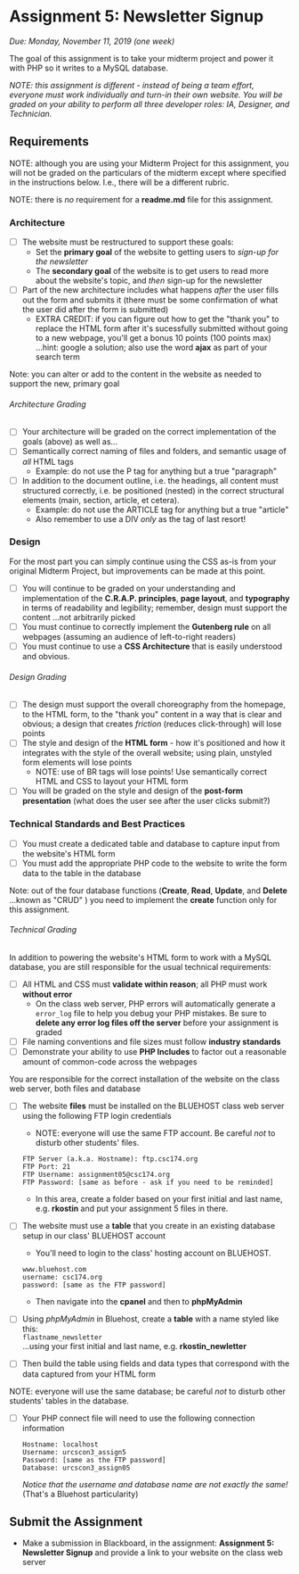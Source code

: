 # Assignment 5: Newsletter Signup

*Due: Monday, November 11, 2019 (one week)* 

The goal of this assignment is to take your midterm project and power it with PHP so it writes to a MySQL database.

*NOTE: this assignment is different - instead of being a team effort, everyone must work individually and turn-in their own website.  You will be graded on your ability to perform all three developer roles: IA, Designer, and Technician.*

## Requirements

NOTE: although you are using your Midterm Project for this assignment, you will not be graded on the particulars of the midterm except where specified in the instructions below.  I.e., there will be a different rubric.

NOTE: there is *no* requirement for a **readme.md** file for this assignment. 

### Architecture

- [ ] The website must be restructured to support these goals:
  - Set the **primary goal**  of the website to getting users to *sign-up for the newsletter*
  - The **secondary goal** of the website is to get users to read more about the website's topic, and *then* sign-up for the newsletter
- [ ] Part of the new architecture includes what happens *after* the user fills out the form and submits it  (there must be some confirmation of what the user did after the form is submitted)
  - EXTRA CREDIT: if you can figure out how to get the "thank you" to replace the HTML form after it's sucessfully submitted without going to a new webpage, you'll get a bonus 10 points (100 points max) ...hint: google a solution; also use the word **ajax** as part of your search term

Note: you can alter or add to the content in the website as needed to  support the new, primary goal

###### Architecture Grading

- [ ] Your architecture will be graded on the correct implementation of the goals (above) as well as...
- [ ] Semantically correct naming of files and folders, and semantic usage of *all* HTML tags
  - Example: do not use the P tag for anything but a true "paragraph"
- [ ] In addition to the document outline, i.e. the headings, all content must structured correctly, i.e. be positioned (nested) in the correct structural elements (main, section, article, et cetera).
  - Example: do not use the ARTICLE tag for anything but a true "article"
  - Also remember to use a DIV *only* as the tag of last resort! 

### Design

For the most part you can simply continue using the CSS as-is from your original Midterm Project, but improvements can be made at this point.

- [ ] You will continue to be graded on your understanding and implementation of the **C.R.A.P. principles**, **page layout**, and **typography** in terms of readability and legibility; remember, design must support the content ...not arbitrarily picked 
- [ ] You must continue to correctly implement the **Gutenberg rule** on all webpages (assuming an audience of left-to-right readers)
- [ ] You must continue to use a **CSS Architecture** that is easily understood and obvious. 

###### Design Grading

- [ ] The design must support the overall choreography from the homepage, to the HTML form, to the "thank you" content in a way that is clear and obvious; a design that creates *friction* (reduces click-through) will lose points
- [ ] The style and design of the **HTML form** - how it's positioned and how it integrates with the style of the overall website; using plain, unstyled form elements will lose points
  - NOTE: use of BR tags will lose points!  Use semantically correct HTML and CSS to layout your HTML form
- [ ] You will be graded on the style and design of the **post-form presentation** (what does the user see after the user clicks submit?)

### Technical Standards and Best Practices

- [ ] You must create a dedicated table and database to capture input from the website's HTML form
- [ ] You must add the appropriate PHP code to the website to write the form data to the table in the database

Note: out of the four database functions (**Create**, **Read**, **Update**, and **Delete** ...known as "CRUD" ) you need to implement the **create** function only for this assignment.  

###### Technical Grading

In addition to powering the website's HTML form to work with a MySQL database, you are still responsible for the usual technical requirements:

- [ ] All HTML and CSS must **validate within reason**; all PHP must work **without error**
  - On the class web server, PHP errors will automatically generate a `error_log` file to help you debug your PHP mistakes.  Be sure to **delete any error log files off the server** before your assignment is graded
- [ ] File naming conventions and file sizes must follow **industry standards**
- [ ] Demonstrate your ability to use **PHP Includes** to factor out a reasonable amount of common-code across the webpages

You are responsible for the correct installation of the website on the class web server, both files and database

- [ ] The website **files** must be installed on the BLUEHOST class web server using the following FTP login credentials

  - NOTE: everyone will use the same FTP account. Be careful *not* to disturb other students' files.

  ```
  FTP Server (a.k.a. Hostname): ftp.csc174.org
  FTP Port: 21
  FTP Username: assignment05@csc174.org
  FTP Password: [same as before - ask if you need to be reminded]
  ```
  
  - In this area, create a folder based on your first initial and last name, e.g. **rkostin** and put your assignment 5 files in there.  

- [ ] The website must use a **table** that you create in an existing database setup in our class' BLUEHOST account

  - You'll need to login to the class' hosting account on BLUEHOST.  

  ```
  www.bluehost.com
  username: csc174.org
  password: [same as the FTP password]
  ```
  
  - Then navigate into the **cpanel** and then to **phpMyAdmin**

- [ ] Using *phpMyAdmin* in Bluehost, create a **table** with a name styled like this:<br>`flastname_newsletter` <br> ...using your first initial and last name, e.g. **rkostin_newletter**

- [ ] Then build the table using fields and data types that correspond with the data captured from your HTML form

NOTE: everyone will use the same database; be careful *not* to disturb other students' tables in the database.

- [ ] Your PHP connect file will need to use the following connection information

  ```
  Hostname: localhost
  Username: urcscon3_assign5
  Password: [same as the FTP password]
  Database: urcscon3_assign05
  ```

  *Notice that the username and database name are not exactly the same!* (That's a Bluehost particularity)

## Submit the Assignment

- Make a submission in Blackboard, in the assignment: **Assignment 5: Newsletter Signup** and provide a link to your website on the class web server

